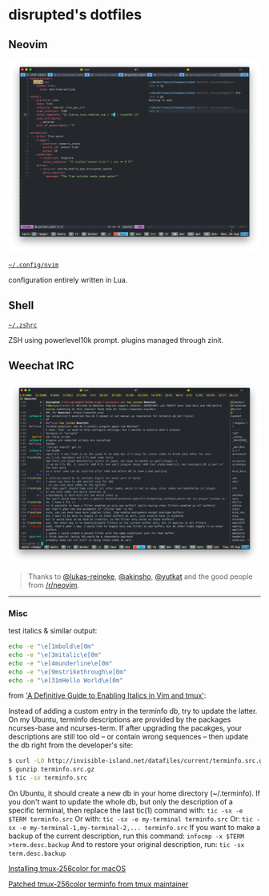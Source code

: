 # disrupted's dotfiles

## Neovim

![nvim in tmux](.config/_screens/nvim.png)

[`~/.config/nvim`](https://github.com/disrupted/dotfiles/tree/master/.config/nvim)

configuration entirely written in Lua.

## Shell

[`~/.zshrc`](https://github.com/disrupted/dotfiles/blob/master/.zshrc)

ZSH using powerlevel10k prompt. plugins managed through zinit.

## Weechat IRC

![Weechat IRC](.config/_screens/weechat.png)

> Thanks to [@lukas-reineke](https://github.com/lukas-reineke/dotfiles), [@akinsho](https://github.com/akinsho/dotfiles), [@yutkat](https://github.com/yutkat/dotfiles) and the good people from [/r/neovim](https://reddit.com/r/neovim).

---

### Misc

test italics & similar output:

```sh
echo -e "\e[1mbold\e[0m"
echo -e "\e[3mitalic\e[0m"
echo -e "\e[4munderline\e[0m"
echo -e "\e[9mstrikethrough\e[0m"
echo -e "\e[31mHello World\e[0m"
```

from ['A Definitive Guide to Enabling Italics in Vim and tmux'](https://www.reddit.com/r/vim/comments/fr6zfl/a_definitive_guide_to_enabling_italics_in_vim_and/):

Instead of adding a custom entry in the terminfo db, try to update the latter. On my Ubuntu, terminfo descriptions are provided by the packages ncurses-base and ncurses-term. If after upgrading the pacakges, your descriptions are still too old – or contain wrong sequences – then update the db right from the developer's site:

```sh
$ curl -LO http://invisible-island.net/datafiles/current/terminfo.src.gz
$ gunzip terminfo.src.gz
$ tic -sx terminfo.src
```

On Ubuntu, it should create a new db in your home directory (~/.terminfo). If you don't want to update the whole db, but only the description of a specific terminal, then replace the last tic(1) command with:
`tic -sx -e $TERM terminfo.src`
Or with:
`tic -sx -e my-terminal terminfo.src`
Or:
`tic -sx -e my-terminal-1,my-terminal-2,... terminfo.src`
If you want to make a backup of the current description, run this command:
`infocmp -x $TERM >term.desc.backup`
And to restore your original description, run:
`tic -sx term.desc.backup`

[Installing tmux-256color for macOS](https://gist.github.com/bbqtd/a4ac060d6f6b9ea6fe3aabe735aa9d95)

[Patched tmux-256color terminfo from tmux maintainer](https://gist.github.com/nicm/ea9cf3c93f22e0246ec858122d9abea1)
